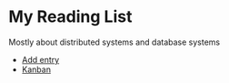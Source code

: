 # My Reading List

Mostly about distributed systems and database systems

* [Add entry](https://github.com/stonewhitener/readings/issues/new)
* [Kanban](https://github.com/stonewhitener/readings/projects/1)
